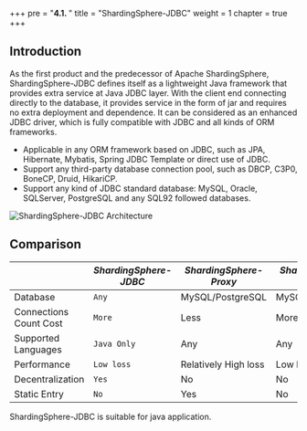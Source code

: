 +++
pre = "<b>4.1. </b>"
title = "ShardingSphere-JDBC"
weight = 1
chapter = true
+++

## Introduction

As the first product and the predecessor of Apache ShardingSphere, 
ShardingSphere-JDBC defines itself as a lightweight Java framework that provides extra service at Java JDBC layer. 
With the client end connecting directly to the database, it provides service in the form of jar and requires no extra deployment and dependence. 
It can be considered as an enhanced JDBC driver, which is fully compatible with JDBC and all kinds of ORM frameworks.

* Applicable in any ORM framework based on JDBC, such as JPA, Hibernate, Mybatis, Spring JDBC Template or direct use of JDBC.
* Support any third-party database connection pool, such as DBCP, C3P0, BoneCP, Druid, HikariCP.
* Support any kind of JDBC standard database: MySQL, Oracle, SQLServer, PostgreSQL and any SQL92 followed databases.

![ShardingSphere-JDBC Architecture](https://shardingsphere.apache.org/document/current/img/shardingsphere-jdbc-brief.png)

## Comparison

|                        | *ShardingSphere-JDBC* | *ShardingSphere-Proxy* | *ShardingSphere-Sidecar* |
| ---------------------- | --------------------- | ---------------------- | ------------------------ |
| Database               | `Any`                 | MySQL/PostgreSQL       | MySQL/PostgreSQL         |
| Connections Count Cost | `More`                | Less                   | More                     |
| Supported Languages    | `Java Only`           | Any                    | Any                      |
| Performance            | `Low loss`            | Relatively High loss   | Low loss                 |
| Decentralization       | `Yes`                 | No                     | No                       |
| Static Entry           | `No`                  | Yes                    | No                       |

ShardingSphere-JDBC is suitable for java application.
